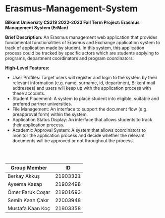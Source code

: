 # Erasmus-Management-System

**Bilkent University CS319 2022-2023 Fall Term Project: Erasmus Management System (ErMan)**

**Brief Description:**
An Erasmus management web application that provides fundamental functionalities of Erasmus and Exchange application system to track of application made by student. In this system, this application process could be tracked by specific actors which are students applying to programs, department coordinators and program coordinators. 

**High-Level Features:**
* User Profiles: Target users will register and login to the system by their relevant information (e.g. name, surname, id, department, Bilkent mail addresses) and users will keep up with the application process with these accounts.
* Student Placement: A system to place student into eligible, suitable and prefered partner universities.
* File Management: An interface to support the document flow (e.g. preapproval form) within the system. 
* Application Status Display: An interface that allows students to track their application process.
* Academic Approval System: A system that allows coordinators to monitor the application process and decide whether the relevant documents will be approved or not throughout the process.
<br>
<br>

| Group Member     | ID |
| ---------------- | -------- |
|Berkay Akkuş | 21903321 |
| Aysema Kasap | 21902498 |
| Ömer Faruk Coşar | 21901693 |
| Semih Kaan Çakır | 22003948 |
| Mustafa Kaan Koç | 21903358 |
